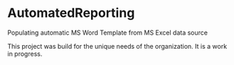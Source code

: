 # AutomatedReporting
Populating automatic MS Word Template from MS Excel data source

This project was build for the unique needs of the organization.  It is a work in progress.
